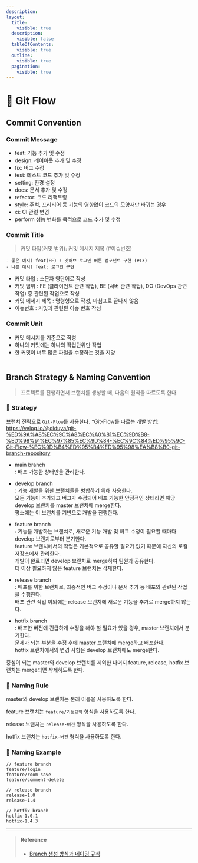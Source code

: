 ```yaml
---
description:
layout:
  title:
    visible: true
  description:
    visible: false
  tableOfContents:
    visible: true
  outline:
    visible: true
  pagination:
    visible: true
---
```


# 📒 Git Flow

## Commit Convention
### Commit Message
- feat: 기능 추가 및 수정
- design: 레이아웃 추가 및 수정
- fix: 버그 수정
- test: 테스트 코드 추가 및 수정
- setting: 환경 설정
- docs: 문서 추가 및 수정
- refactor: 코드 리팩토링
- style: 주석, 프리티어 등 기능의 영향없이 코드의 모양새만 바뀌는 경우
- ci: CI 관련 변경
- perform 성능 변화를 목적으로 코드 추가 및 수정

### Commit Title
> 커밋 타입(커밋 범위): 커밋 메세지 제목 (#이슈번호)
```
- 좋은 예시) feat(FE) : 깃허브 로그인 버튼 컴포넌트 구현 (#13)
- 나쁜 예시) feat: 로그인 구현
```
- 커밋 타입 : 소문자 영단어로 작성
- 커밋 범위 : FE (클라이언트 관련 작업), BE (서버 관련 작업), DO (DevOps 관련 작업) 중 관련된 작업으로 작성
- 커밋 메세지 제목 : 명령형으로 작성, 마침표로 끝나지 않음
- 이슈번호 : 커밋과 관련된 이슈 번호 작성

### Commit Unit
- 커밋 메시지를 기준으로 작성
- 하나의 커밋에는 하나의 작업단위만 작업
- 한 커밋이 너무 많은 파일을 수정하는 것을 지양
<br><br>


## Branch Strategy & Naming Convention
> 프로젝트를 진행하면서 브랜치를 생성할 때, 다음의 원칙을 따르도록 한다.

### 🚩 Strategy

브랜치 전략으로 `Git-Flow`를 사용한다.
*Git-Flow를 따르는 개발 방법: https://velog.io/@diduya/git-%ED%9A%A8%EC%9C%A8%EC%A0%81%EC%9D%B8-%ED%98%91%EC%97%85%EC%9D%84-%EC%9C%84%ED%95%9C-Git-Flow-%EC%9D%B4%ED%95%B4%ED%95%98%EA%B8%B0-git-branch-repository

- main branch  
  : 배포 가능한 상태만을 관리한다.

- develop branch  
  : 기능 개발을 위한 브랜치들을 병합하기 위해 사용한다. <br>
  모든 기능이 추가되고 버그가 수정되어 배포 가능한 안정적인 상태라면 해당 develop 브랜치를 master 브랜치에 merge한다. <br>
  평소에는 이 브랜치를 기반으로 개발을 진행한다.

- feature branch  
  : 기능을 개발하는 브랜치로, 새로운 기능 개발 및 버그 수정이 필요할 때마다 develop 브랜치로부터 분기한다. <br>
  feature 브랜치에서의 작업은 기본적으로 공유할 필요가 없기 때문에 자신의 로컬 저장소에서 관리한다. <br>
  개발이 완료되면 develop 브랜치로 merge하여 팀원과 공유한다. <br>
  더 이상 필요하지 않은 feature 브랜치는 삭제한다.

- release branch  
  : 배포를 위한 브랜치로, 최종적인 버그 수정이나 문서 추가 등 배포와 관련된 작업을 수행한다. <br>
  배포 관련 작업 이외에는 release 브랜치에 새로운 기능을 추가로 merge하지 않는다.

- hotfix branch  
  : 배포한 버전에 긴급하게 수정을 해야 할 필요가 있을 경우, master 브랜치에서 분기한다. <br>
  문제가 되는 부분을 수정 후에 master 브랜치에 merge하고 배포한다. <br>
  hotfix 브랜치에서의 변경 사항은 develop 브랜치에도 merge한다.

중심이 되는 master와 develop 브랜치를 제외한 나머지 feature, release, hotfix 브랜치는 merge되면 삭제하도록 한다.

### 🌿 Naming Rule

master와 develop 브랜치는 본래 이름을 사용하도록 한다.

feature 브랜치는 `feature/기능요약` 형식을 사용하도록 한다.

release 브랜치는 `release-버전` 형식을 사용하도록 한다.

hotfix 브랜치는 `hotfix-버전` 형식을 사용하도록 한다.

### 🎈 Naming Example

```
// feature branch
feature/login
feature/room-save
feature/comment-delete

// release branch
release-1.0
release-1.4

// hotfix branch
hotfix-1.0.1
hotfix-1.4.3
```

---

> #### Reference
> - [Branch 생성 방식과 네이밍 규칙](https://velog.io/@kim-jaemin420/Git-branch-naming)